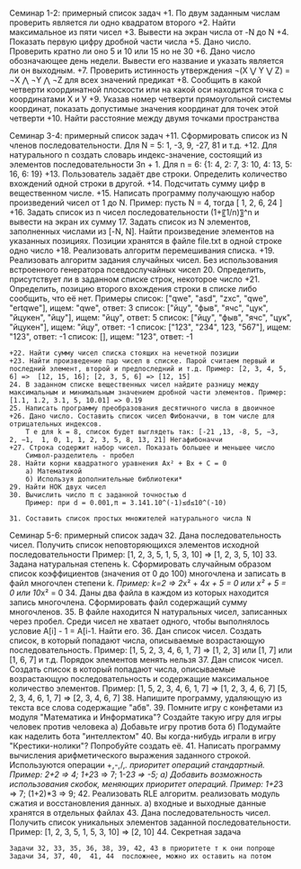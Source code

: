 Семинар 1-2: примерный список задач
	+1. По двум заданным числам проверить является ли одно квадратом второго 
	+2. Найти максимальное из пяти чисел
	+3. Вывести на экран числа от -N до N
	+4. Показать первую цифру дробной части числа
	+5. Дано число. Проверить кратно ли оно 5 и 10 или 15 но не 30
	+6. Дано число обозначающее день недели. Вывести его название и указать является ли он выходным.
	+7. Проверить истинность утверждения ¬(X ⋁ Y ⋁ Z) = ¬X ⋀ ¬Y ⋀ ¬Z для всех значений предикат
	+8. Сообщить в какой четверти координатной плоскости или на какой оси находится точка с координатами Х и У 
	+9. Указав номер четверти прямоугольной системы координат, показать допустимые значения координат для точек этой четверти
	+10. Найти расстояние между двумя точками пространства

Семинар 3-4: примерный список задач
	+11. Сформировать список из  N членов последовательности.
        Для N = 5: 1, -3, 9, -27, 81 и т.д.
	+12. Для натурального n создать словарь индекс-значение, состоящий из элементов последовательности 3n + 1.
        Для n = 6: {1: 4, 2: 7, 3: 10, 4: 13, 5: 16, 6: 19}
	+13. Пользователь задаёт две строки. Определить количество вхождений одной строки в другой.
	+14. Подсчитать сумму цифр в вещественном числе.
	+15. Написать программу получающую набор произведений чисел от 1 до N.
        Пример: пусть N = 4, тогда
        [ 1, 2, 6, 24 ]
	+16. Задать список из n чисел последовательности (1+〖1/n)〗^n и вывести на экран их сумму
	17. Задать список из N элементов, заполненных числами из [-N, N]. Найти произведение элементов на указанных позициях. Позиции хранятся в файле  file.txt в одной строке одно число
	+18. Реализовать алгоритм перемешивания списка. 
	+19. Реализовать алгоритм задания случайных чисел. Без использования встроенного генератора псевдослучайных чисел
	20. Определить, присутствует ли в заданном списке строк, некоторое число 
	+21. Определить, позицию второго вхождения строки в списке либо сообщить, что её нет.
        Примеры
        список: ["qwe", "asd", "zxc", "qwe", "ertqwe"], ищем: "qwe", ответ: 3
        список: ["йцу", "фыв", "ячс", "цук", "йцукен", "йцу"], ищем: "йцу", ответ: 5
        список: ["йцу", "фыв", "ячс", "цук", "йцукен"], ищем: "йцу", ответ: -1
        список: ["123", "234", 123, "567"], ищем: "123", ответ: -1
        список: [], ищем: "123", ответ: -1

	+22. Найти сумму чисел списка стоящих на нечетной позиции
	+23. Найти произведение пар чисел в списке. Парой считаем первый и последний элемент, второй и предпоследний и т.д. Пример: [2, 3, 4, 5, 6] =>  [12, 15, 16]; [2, 3, 5, 6] => [12, 15] 
	24. В заданном списке вещественных чисел найдите разницу между максимальным и минимальным значением дробной части элементов. Пример: [1.1, 1.2, 3.1, 5, 10.01] => 0.19
	25. Написать программу преобразования десятичного числа в двоичное
	+26. Дано число. Составить список чисел Фибоначчи, в том числе для отрицательных индексов. 
        Т е для k = 8, список будет выглядеть так: [-21 ,13, -8, 5, −3,  2, −1,  1, 0, 1, 1, 2, 3, 5, 8, 13, 21] Негафибоначчи
	+27. Строка содержит набор чисел. Показать большее и меньшее число
        Символ-разделитель - пробел
	28. Найти корни квадратного уравнения Ax² + Bx + C = 0
	    а) Математикой
	    б) Используя дополнительные библиотеки*
	29. Найти НОК двух чисел
	30. Вычислить число π c заданной точностью d
	    Пример: при d = 0.001,π = 3.141.10^(-1)≤d≤10^(-10)

	31. Составить список простых множителей натурального числа N

Семинар 5-6: примерный список задач
	32. Дана последовательность чисел. Получить список неповторяющихся элементов исходной последовательности
        Пример: [1, 2, 3, 5, 1, 5, 3, 10] => [1, 2, 3, 5, 10]
	33. Задана натуральная степень k. Сформировать случайным образом список коэффициентов (значения от 0 до 100) многочлена и записать в файл многочлен степени k. *Пример: k=2 => 2*x² + 4*x + 5 = 0 или x² + 5 = 0 или 10*x² = 0
	34. Даны два файла в каждом из которых находится запись многочлена. Сформировать файл содержащий сумму многочленов.
	35. В файле находится N натуральных чисел, записанных через пробел. Среди чисел не хватает одного, чтобы выполнялось условие A[i] - 1 = A[i-1.  Найти его.
	36. Дан список чисел. Создать список, в который попадают числа, описываемые возрастающую последовательность. Пример: [1, 5, 2, 3, 4, 6, 1, 7] => [1, 2, 3] или [1, 7] или [1, 6, 7] и т.д. Порядок элементов менять нельзя
	37. Дан список чисел. Создать список в который попадают числа, описываемые возрастающую последовательность и содержащие максимальное количество элементов. 
        Пример: [1, 5, 2, 3, 4, 6, 1, 7] => [1, 2, 3, 4, 6, 7]
                [5, 2, 3, 4, 6, 1, 7] => [2, 3, 4, 6, 7]
	38. Напишите программу, удаляющую из текста все слова содержащие "абв".
	39. Помните игру с конфетами из модуля "Математика и Информатика"? Создайте такую игру для игры человек против человека
	    а) Добавьте игру против бота
	    б) Подумайте как наделить бота "интеллектом" 
	40. Вы когда-нибудь играли в игру "Крестики-нолики"? Попробуйте создать её.
	41. Написать программу вычисления арифметического выражения заданного строкой. Используются операции +,-,/,*. приоритет операций стандартный.   Пример: 2+2 => 4; 1+2*3 => 7; 1-2*3 => -5; 
	    а) Добавить возможность использования скобок, меняющих приоритет операций. Пример: 1+2*3 => 7; (1+2)*3 => 9;
	42. Реализовать RLE алгоритм. реализовать модуль сжатия и восстановления данных.
	    а) входные и выходные данные хранятся в отдельных файлах
	43. Дана последовательность чисел. Получить список уникальных элементов заданной последовательности.
        Пример: [1, 2, 3, 5, 1, 5, 3, 10] => [2, 10]
	44. Секретная задача

    Задачи 32, 33, 35, 36, 38, 39, 42, 43 в приоритете т к они попроще
    Задачи 34, 37, 40,  41, 44  посложнее, можно их оставить на потом



